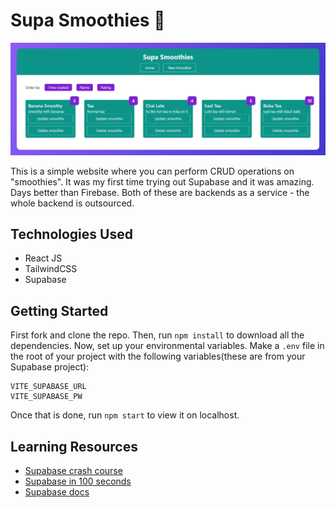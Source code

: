 # Supa Smoothies 🥤

![hero](https://github.com/anav5704/Supabase-CRUD/blob/main/docs/supa-smoothies.png)

This is a simple website where you can perform CRUD operations on "smoothies". It was my first time trying out Supabase and it was amazing. Days better than Firebase. Both of these are backends as a service - the whole backend is outsourced.

## Technologies Used
- React JS
- TailwindCSS
- Supabase

## Getting Started

First fork and clone the repo. Then, run ```npm install``` to download all the dependencies. Now, set up your environmental variables. Make a ```.env``` file in the root of your project with the following variables(these are from your Supabase project):

```
VITE_SUPABASE_URL 
VITE_SUPABASE_PW 
```

Once that is done, run ```npm start``` to view it on localhost.

## Learning Resources

- [Supabase crash course](https://www.youtube.com/watch?v=ydz7Dj5QHKY&list=PL4cUxeGkcC9hUb6sHthUEwG7r9VDPBMKO)
- [Supabase in 100 seconds](https://www.youtube.com/watch?v=zBZgdTb-dns&t=72s)
- [Supabase docs](https://supabase.com/docs)
